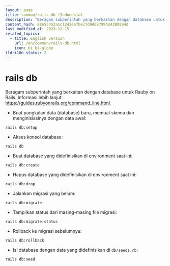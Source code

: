 ```yaml
---
layout: page
title: common/rails-db (Indonesia)
description: "Beragam subperintah yang berkaitan dengan database untuk Rauby on Rails."
content_hash: 88e5c452a1c1242eafbec7d9d68799424380894d
last_modified_at: 2023-12-15
related_topics:
  - title: English version
    url: /en/common/rails-db.html
    icon: bi bi-globe
tldri18n_status: 2
---
```

# rails db

Beragam subperintah yang berkaitan dengan database untuk Rauby on Rails.
Informasi lebih lanjut: <https://guides.rubyonrails.org/command_line.html>.

- Buat pangkalan data (database) baru, memuat skema dan menginisiasinya dengan data awal:

`rails db:setup`

- Akses konsol database:

`rails db`

- Buat database yang didefinisikan di environment saat ini:

`rails db:create`

- Hapus database yang didefinisikan di environment saat ini:

`rails db:drop`

- Jalankan migrasi yang belum:

`rails db:migrate`

- Tampilkan status dari masing-masing file migrasi:

`rails db:migrate:status`

- Rollback ke migrasi sebelumnya:

`rails db:rollback`

- Isi database dengan data yang didefinisikan di `db/seeds.rb`:

`rails db:seed`
